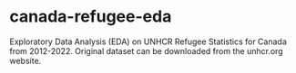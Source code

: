 # canada-refugee-eda
Exploratory Data Analysis (EDA) on UNHCR Refugee Statistics for Canada from 2012-2022.
Original dataset can be downloaded from the unhcr.org website.

